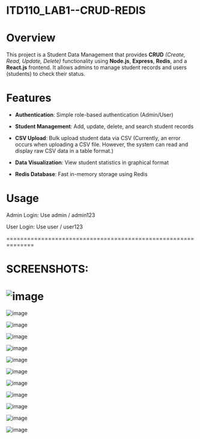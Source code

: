 # ITD110_LAB1--CRUD-REDIS
# Overview

This project is a Student Data Management that provides **CRUD** _(Create, Read, Update, Delete)_ functionality using **Node.js**, **Express**, **Redis**, and a **React.js** frontend. It allows admins to manage student records and users (students) to check their status.

# Features

- **Authentication**: Simple role-based authentication (Admin/User)

 - **Student Management**: Add, update, delete, and search student records

- **CSV Upload**: Bulk upload student data via CSV (Currently, an error occurs when uploading a CSV file. However, the system can read and display raw CSV data in a table format.)

- **Data Visualization**: View student statistics in graphical format

- **Redis Database**: Fast in-memory storage using Redis

# Usage

Admin Login: Use admin / admin123

User Login: Use user / user123

==============================================================

# SCREENSHOTS:
# ![image](https://github.com/user-attachments/assets/527b16c7-6373-4320-9ca7-3781343c56bb)

![image](https://github.com/user-attachments/assets/c99402f9-924c-4588-ae77-f6137fca4163)

![image](https://github.com/user-attachments/assets/a78fcc39-7c61-4981-b0a2-1faea4859338)

![image](https://github.com/user-attachments/assets/5caeae23-2127-42d9-ae16-5b4a0e64d980)

![image](https://github.com/user-attachments/assets/e570b768-16d4-41a9-8f1b-d9bc3824c138)

![image](https://github.com/user-attachments/assets/77449cce-a47d-4323-b623-8ea50e041817)

![image](https://github.com/user-attachments/assets/2ffd664b-d4eb-421f-a331-9d364559bb3d)

![image](https://github.com/user-attachments/assets/82a9904d-cebf-426b-bbcb-4ff41461039a)

![image](https://github.com/user-attachments/assets/255641a5-43af-40ad-a7a3-31688e149049)

![image](https://github.com/user-attachments/assets/cb207440-a43a-40d5-8c6a-4dc12bdd0258)

![image](https://github.com/user-attachments/assets/ef460ff4-4d93-4cf1-9a79-1ed5260e2957)

![image](https://github.com/user-attachments/assets/4a095ff2-8fde-4cf0-b711-eded1310e2f7)
